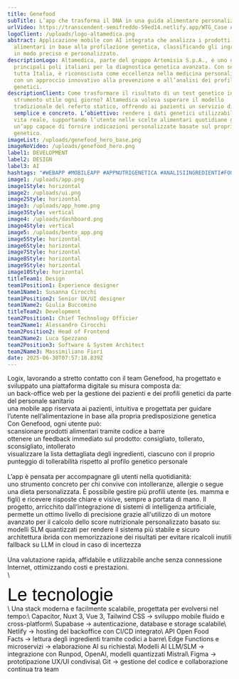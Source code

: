 ```yaml
---
title: Genefood
subTitle: L’app che trasforma il DNA in una guida alimentare personalizzata
urlVideo: https://transcendent-semifreddo-59ed14.netlify.app/WTG_Case Animation.mp4
logoClient: /uploads/logo-altamedica.png
abstract: Applicazione mobile con AI integrata che analizza i prodotti
  alimentari in base alla profilazione genetica, classificando gli ingredienti
  in modo preciso e personalizzato.
descriptionLogo: Altamedica, parte del gruppo Artemisia S.p.A., è uno dei
  principali poli italiani per la diagnostica genetica avanzata. Con sedi in
  tutta Italia, è riconosciuta come eccellenza nella medicina personalizzata,
  con un approccio innovativo alla prevenzione e all’analisi dei profili
  genetici.
descriptionClient: Come trasformare il risultato di un test genetico in uno
  strumento utile ogni giorno? Altamedica voleva superare il modello
  tradizionale del referto statico, offrendo ai pazienti un servizio digitale
  semplice e concreto. L’obiettivo: rendere i dati genetici utilizzabili nella
  vita reale, supportando l’utente nelle scelte alimentari quotidiane grazie a
  un’app capace di fornire indicazioni personalizzate basate sul proprio profilo
  genetico.
imageList: /uploads/genefood_hero_base.png
imageNoVideo: /uploads/genefood_hero.png
label1: DEVELOPMENT
label2: DESIGN
label3: AI
hashtags: "#WEBAPP #MOBILEAPP #APPNUTRIGENETICA #ANALISIINGREDIENTI#FOODTECH"
image1: /uploads/app.png
image1Style: horizontal
image2: /uploads/ui.png
image2Style: horizontal
image3: /uploads/app_home.png
image3Style: vertical
image4: /uploads/dashboard.png
image4Style: vertical
image5: /uploads/bento_app.png
image5Style: horizontal
image6Style: horizontal
image7Style: horizontal
image8Style: horizontal
image9Style: horizontal
image10Style: horizontal
titleTeam1: Design
team1Position1: Experience designer
team1Name1: Susanna Cirocchi
team1Position2: Senior UX/UI designer
team1Name2: Giulia Buccomino
titleTeam2: Development
team2Position1: Chief Technology Officier
team2Name1: Alessandro Cirocchi
team2Position2: Head of Frontend
team2Name2: Luca Spezzano
team2Position3: Software & System Architect
team2Name3: Massimiliano Fiori
date: 2025-06-30T07:57:18.839Z
---
```

Logix, lavorando a stretto contatto con il team Genefood, ha progettato e sviluppato una piattaforma digitale su misura composta da: \
un back-office web per la gestione dei pazienti e dei profili genetici da parte del personale sanitario\
una mobile app riservata ai pazienti, intuitiva e progettata per guidare l’utente nell’alimentazione in base alla propria predisposizione genetica \
Con Genefood, ogni utente può: \
scansionare prodotti alimentari tramite codice a barre\
ottenere un feedback immediato sul prodotto: consigliato, tollerato, sconsigliato, intollerato\
visualizzare la lista dettagliata degli ingredienti, ciascuno con il proprio punteggio di tollerabilità rispetto al profilo genetico personale\
\
L’app è pensata per accompagnare gli utenti nella quotidianità: uno strumento concreto per chi convive con intolleranze, allergie o segue una dieta personalizzata. È possibile gestire più profili utente (es. mamma e figli) e ricevere risposte chiare e visive, sempre a portata di mano. Il progetto, arricchito dall’integrazione di sistemi di intelligenza artificiale, permette un ottimo livello di precisione grazie all'utilizzo di un motore avanzato per il calcolo dello score nutrizionale personalizzato basato su: \
modelli SLM quantizzati per rendere il sistema più stabile e sicuro\
architettura ibrida con memorizzazione dei risultati per evitare ricalcoli inutili\
fallback su LLM in cloud in caso di incertezza\
\
Una valutazione rapida, affidabile e utilizzabile anche senza connessione Internet, ottimizzando costi e prestazioni.\
\
<div style="font-family: 'Lexend Deca', sans-serif; font-size: 40px; font-weight: 400; color: #000000; text-align: left;">
  Le tecnologie
</div>\
Una stack moderna e facilmente scalabile, progettata per evolversi nel tempo:\
Capacitor, Nuxt 3, Vue 3, Tailwind CSS → sviluppo mobile fluido e cross-platform\
Supabase → autenticazione, database e storage scalabile\
Netlify → hosting del backoffice con CI/CD integrato\
API Open Food Facts → lettura degli ingredienti tramite codici a barre\
Edge Functions e microservizi → elaborazione AI su richiesta\
Modelli AI LLM/SLM → integrazione con Runpod, OpenAI, modelli quantizzati Mistral\
Figma → prototipazione UX/UI condivisa\
Git → gestione del codice e collaborazione continua tra team